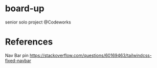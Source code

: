 # board-up
senior solo project @Codeworks 




# References
Nav Bar pin
https://stackoverflow.com/questions/60169463/tailwindcss-fixed-navbar

